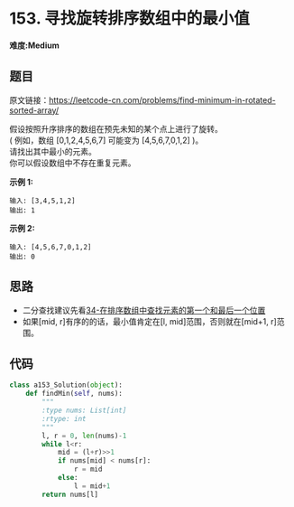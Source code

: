 # 153. 寻找旋转排序数组中的最小值
**难度:Medium**
## 题目
原文链接：https://leetcode-cn.com/problems/find-minimum-in-rotated-sorted-array/

假设按照升序排序的数组在预先未知的某个点上进行了旋转。  
( 例如，数组 [0,1,2,4,5,6,7] 可能变为 [4,5,6,7,0,1,2] )。  
请找出其中最小的元素。  
你可以假设数组中不存在重复元素。

**示例 1:**
```
输入: [3,4,5,1,2]
输出: 1
```
**示例 2:**
```
输入: [4,5,6,7,0,1,2]
输出: 0
```

## 思路
* 二分查找建议先看[34-在排序数组中查找元素的第一个和最后一个位置](https://github.com/czzbb/leetcode-python/blob/master/code/0034-%E5%9C%A8%E6%8E%92%E5%BA%8F%E6%95%B0%E7%BB%84%E4%B8%AD%E6%9F%A5%E6%89%BE%E5%85%83%E7%B4%A0%E7%9A%84%E7%AC%AC%E4%B8%80%E4%B8%AA%E5%92%8C%E6%9C%80%E5%90%8E%E4%B8%80%E4%B8%AA%E4%BD%8D%E7%BD%AE.md)
* 如果[mid, r]有序的的话，最小值肯定在[l, mid]范围，否则就在[mid+1, r]范围。

## 代码
```python
class a153_Solution(object):
    def findMin(self, nums):
        """
        :type nums: List[int]
        :rtype: int
        """
        l, r = 0, len(nums)-1
        while l<r:
            mid = (l+r)>>1
            if nums[mid] < nums[r]:
                r = mid
            else:
                l = mid+1
        return nums[l]
```
